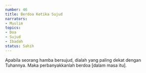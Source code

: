 ```yaml
---
number: 46
title: Berdoa Ketika Sujud
narrators:
- Muslim
topics:
- Doa
- Sujud
- Ibadah
status: Sahih
---
```


Apabila seorang hamba bersujud, dialah yang paling dekat dengan Tuhannya. Maka perbanyakkanlah berdoa [dalam masa itu].
